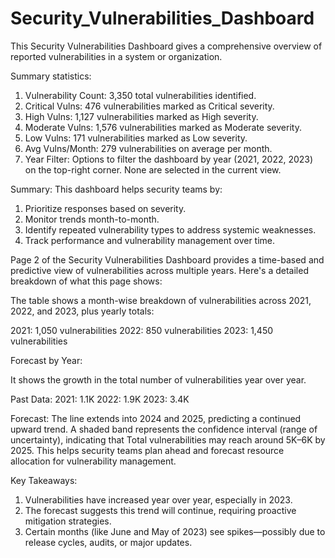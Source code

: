 # Security_Vulnerabilities_Dashboard
This Security Vulnerabilities Dashboard gives a comprehensive overview of reported vulnerabilities in a system or organization.

Summary statistics:

1. Vulnerability Count: 3,350 total vulnerabilities identified.
2. Critical Vulns: 476 vulnerabilities marked as Critical severity.
3. High Vulns: 1,127 vulnerabilities marked as High severity.
4. Moderate Vulns: 1,576 vulnerabilities marked as Moderate severity.
5. Low Vulns: 171 vulnerabilities marked as Low severity.
6. Avg Vulns/Month: 279 vulnerabilities on average per month.
7. Year Filter: Options to filter the dashboard by year (2021, 2022, 2023) on the top-right corner. None are selected in the current view.

Summary:
This dashboard helps security teams by:

1. Prioritize responses based on severity.
2. Monitor trends month-to-month.
3. Identify repeated vulnerability types to address systemic weaknesses.
4. Track performance and vulnerability management over time.

Page 2 of the Security Vulnerabilities Dashboard provides a time-based and predictive view of vulnerabilities across multiple years. Here's a detailed breakdown of what this page shows:

The table shows a month-wise breakdown of vulnerabilities across 2021, 2022, and 2023, plus yearly totals:

2021: 1,050 vulnerabilities
2022: 850 vulnerabilities
2023: 1,450 vulnerabilities

Forecast by Year:

It shows the growth in the total number of vulnerabilities year over year.

Past Data:
2021: 1.1K
2022: 1.9K
2023: 3.4K

Forecast:
The line extends into 2024 and 2025, predicting a continued upward trend.
A shaded band represents the confidence interval (range of uncertainty), indicating that Total vulnerabilities may reach around 5K–6K by 2025.
This helps security teams plan ahead and forecast resource allocation for vulnerability management.

Key Takeaways:
1. Vulnerabilities have increased year over year, especially in 2023.
2. The forecast suggests this trend will continue, requiring proactive mitigation strategies.
3. Certain months (like June and May of 2023) see spikes—possibly due to release cycles, audits, or major updates.
